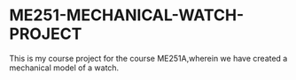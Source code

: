 # ME251-MECHANICAL-WATCH-PROJECT
 This is my course project for the course ME251A,wherein we have created a mechanical model of a watch.
